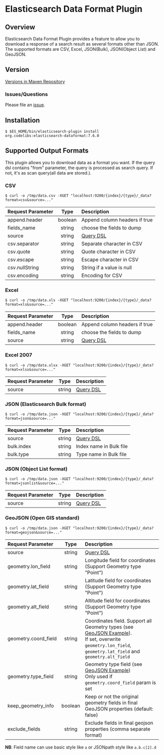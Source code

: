 Elasticsearch Data Format Plugin
========================

## Overview

Elasticsearch Data Format Plugin provides a feature to allow you to download a response of a search result as several formats other than JSON.
The supported formats are CSV, Excel, JSON(Bulk), JSON(Object List) and GeoJSON.

## Version

[Versions in Maven Repository](https://repo1.maven.org/maven2/org/codelibs/elasticsearch-dataformat/)

### Issues/Questions

Please file an [issue](https://github.com/codelibs/elasticsearch-dataformat/issues "issue").

## Installation

    $ $ES_HOME/bin/elasticsearch-plugin install org.codelibs:elasticsearch-dataformat:7.6.0

## Supported Output Formats

This plugin allows you to download data as a format you want.
If the query dsl contains "from" parameter, the query is processed as search query.
If not, it's as scan query(all data are stored.).

### CSV

    $ curl -o /tmp/data.csv -XGET "localhost:9200/{index}/{type}/_data?format=csv&source=..."

| Request Parameter | Type    | Description |
|:------------------|:-------:|:------------|
| append.header     | boolean | Append column headers if true |
| fields_name       | string  | choose the fields to dump |
| source            | string  | [Query DSL](http://www.elasticsearch.org/guide/en/elasticsearch/reference/current/query-dsl.html) |
| csv.separator     | string  | Separate character in CSV |
| csv.quote         | string  | Quote character in CSV|
| csv.escape        | string  | Escape character in CSV |
| csv.nullString    | string  | String if a value is null |
| csv.encoding      | string  | Encoding for CSV |

### Excel

    $ curl -o /tmp/data.xls -XGET "localhost:9200/{index}/{type}/_data?format=xls&source=..."

| Request Parameter | Type    | Description |
|:------------------|:-------:|:------------|
| append.header     | boolean | Append column headers if true |
| fields_name       | string  | choose the fields to dump |
| source            | string  | [Query DSL](http://www.elasticsearch.org/guide/en/elasticsearch/reference/current/query-dsl.html) |

### Excel 2007

    $ curl -o /tmp/data.xlsx -XGET "localhost:9200/{index}/{type}/_data?format=xlsx&source=..."

| Request Parameter | Type    | Description |
|:------------------|:-------:|:------------|
| source            | string  | [Query DSL](http://www.elasticsearch.org/guide/en/elasticsearch/reference/current/query-dsl.html) |

### JSON (Elasticsearch Bulk format)

    $ curl -o /tmp/data.json -XGET "localhost:9200/{index}/{type}/_data?format=json&source=..."

| Request Parameter | Type    | Description |
|:------------------|:-------:|:------------|
| source            | string  | [Query DSL](http://www.elasticsearch.org/guide/en/elasticsearch/reference/current/query-dsl.html) |
| bulk.index        | string  | Index name in Bulk file |
| bulk.type         | string  | Type name in Bulk file |

### JSON (Object List format)

    $ curl -o /tmp/data.json -XGET "localhost:9200/{index}/{type}/_data?format=jsonlist&source=..."

| Request Parameter |  Type  | Description                                                  |
| :---------------- | :----: | :----------------------------------------------------------- |
| source            | string | [Query DSL](http://www.elasticsearch.org/guide/en/elasticsearch/reference/current/query-dsl.html) |

### GeoJSON (Open GIS standard)

    $ curl -o /tmp/data.json -XGET "localhost:9200/{index}/{type}/_data?format=geojson&source=..."

| Request Parameter        |  Type   | Description                                                  |
| :----------------------- | :----:  | :----------------------------------------------------------- |
| source                   | string  | [Query DSL](http://www.elasticsearch.org/guide/en/elasticsearch/reference/current/query-dsl.html) |
| geometry.lon_field       | string  | Longitude field for coordinates (Support Geometry type "Point") |
| geometry.lat_field       | string  | Latitude field for coordinates (Support Geometry type "Point") |
| geometry.alt_field       | string  | Altitude field for coordinates (Support Geometry type "Point") |
| geometry.coord_field     | string  | Coordinates field. Support all Geometry types (see [GeoJSON Example](https://en.wikipedia.org/wiki/GeoJSON)).<br/>If set, overwrite `geometry.lon_field`, `geometry.lat_field` and `geometry.alt_field` |
| geometry.type_field      | string  | Geometry type field (see [GeoJSON Example](https://en.wikipedia.org/wiki/GeoJSON))<br/>Only used if `geometry.coord_field` param is set |
| keep_geometry_info       | boolean | Keep or not the original geometry fields in final GeoJSON properties (default: false) |
| exclude_fields           | string  | Exclude fields in final geojson properties (comma separate format) |

**NB**: Field name can use basic style like `a` or JSONpath style like `a.b.c[2].d`